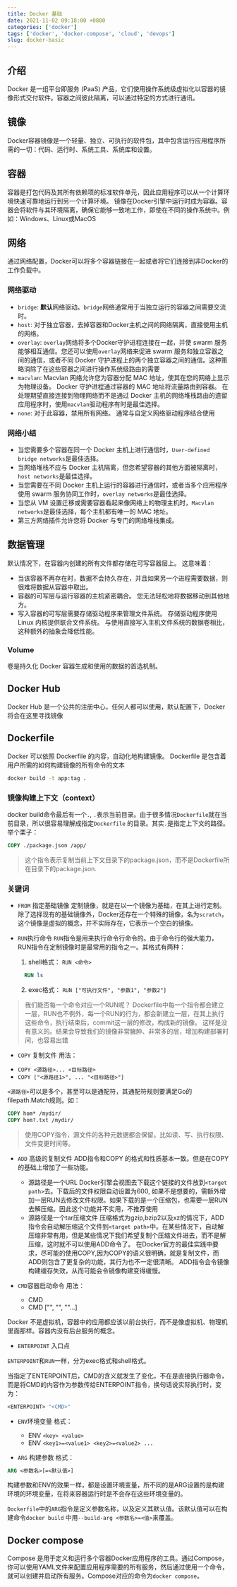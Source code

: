 ```yaml
---
title: Docker 基础
date: 2021-11-02 09:18:00 +0800
categories: ['docker']
tags: ['docker', 'docker-compose', 'cloud', 'devops']
slug: docker-basic
---
```


## 介绍
Docker 是一组平台即服务 (PaaS) 产品，它们使用操作系统级虚拟化以容器的镜像形式交付软件。容器之间彼此隔离，可以通过特定的方式进行通讯。

## 镜像
Docker容器镜像是一个轻量、独立、可执行的软件包，其中包含运行应用程序所需的一切：代码、运行时、系统工具、系统库和设置。

## 容器
容器是打包代码及其所有依赖项的标准软件单元，因此应用程序可以从一个计算环境快速可靠地运行到另一个计算环境。
镜像在Docker引擎中运行时成为容器。容器会将软件与其环境隔离，确保它能够一致地工作，即使在不同的操作系统中。例如：Windows、Linux或MacOS

## 网络
通过网络配置，Docker可以将多个容器链接在一起或者将它们连接到非Docker的工作负载中。

### 网络驱动

* `bridge`: **默认**网络驱动。`bridge`网络通常用于当独立运行的容器之间需要交流时。
* `host`: 对于独立容器，去掉容器和Docker主机之间的网络隔离，直接使用主机的网络。
* `overlay`: `overlay`网络将多个Docker守护进程连接在一起，并使 swarm 服务能够相互通信。您还可以使用`overlay`网络来促进 swarm 服务和独立容器之间的通信，或者不同 Docker 守护进程上的两个独立容器之间的通信。这种策略消除了在这些容器之间进行操作系统级路由的需要
* `macvlan`: Macvlan 网络允许您为容器分配 MAC 地址，使其在您的网络上显示为物理设备。 Docker 守护进程通过容器的 MAC 地址将流量路由到容器。 在处理期望直接连接到物理网络而不是通过 Docker 主机的网络堆栈路由的遗留应用程序时，使用`macvlan`驱动程序有时是最佳选择。
* `none`: 对于此容器，禁用所有网络。 通常与自定义网络驱动程序结合使用

### 网络小结
* 当您需要多个容器在同一个 Docker 主机上进行通信时，`User-defined bridge networks`是最佳选择。
* 当网络堆栈不应与 Docker 主机隔离，但您希望容器的其他方面被隔离时，`host networks`是最佳选择。
* 当您需要在不同 Docker 主机上运行的容器进行通信时，或者当多个应用程序使用 swarm 服务协同工作时，`overlay networks`是最佳选择。
* 当您从 VM 设置迁移或需要容器看起来像网络上的物理主机时，`Macvlan networks`是最佳选择，每个主机都有唯一的 MAC 地址。
* 第三方网络插件允许您将 Docker 与专门的网络堆栈集成。

## 数据管理
默认情况下，在容器内创建的所有文件都存储在可写容器层上。 这意味着：
* 当该容器不再存在时，数据不会持久存在，并且如果另一个进程需要数据，则很难将数据从容器中取出。
* 容器的可写层与运行容器的主机紧密耦合。 您无法轻松地将数据移动到其他地方。
* 写入容器的可写层需要存储驱动程序来管理文件系统。 存储驱动程序使用 Linux 内核提供联合文件系统。 与使用直接写入主机文件系统的数据卷相比，这种额外的抽象会降低性能。

### Volume
卷是持久化 Docker 容器生成和使用的数据的首选机制。

## Docker Hub
Docker Hub 是一个公共的注册中心，任何人都可以使用，默认配置下，Docker将会在这里寻找镜像

## Dockerfile
Docker 可以依照 Dockerfile 的内容，自动化地构建镜像。 Dockerfile 是包含着用户所需的如何构建镜像的所有命令的文本
```bash
docker build -t app:tag .
```
### 镜像构建上下文（context）

docker build命令最后有一个`.`, `.`表示当前目录。由于很多情况`Dockerfile`就在当前目录，所以很容易理解成指定`Dockerfile` 的目录。其实`.`是指定上下文的路径。举个栗子：
```Dockerfile
COPY ./package.json /app/
```
> 这个指令表示复制当前上下文目录下的package.json，而不是Dockerfile所在目录下的package.json.

### 关键词
 * `FROM` 指定基础镜像
定制镜像，就是在以一个镜像为基础，在其上进行定制。 除了选择现有的基础镜像外，Docker还存在一个特殊的镜像，名为`scratch`，这个镜像是虚拟的概念，并不实际存在，它表示一个空白的镜像。
 * `RUN`执行命令
`RUN`指令是用来执行命令行命令的。由于命令行的强大能力，RUN指令在定制镜像时是最常用的指令之一。其格式有两种：
    1. shell格式： `RUN <命令>`

    ```Dockerfile
      RUN ls
    ```

    2. exec格式： `RUN ["可执行文件", "参数1", "参数2"]`

> 我们能否每一个命令对应一个RUN呢？
Dockerfile中每一个指令都会建立一层，RUN也不例外，每一个RUN的行为，都会新建立一层，在其上执行这些命令，执行结束后，commit这一层的修改，构成新的镜像。 这样是没有意义的。结果会导致我们的镜像非常臃肿、非常多的层，增加构建部署时间，也容易出错

* `COPY` 复制文件
用法：
- `COPY <源路径>... <目标路径>`
- `COPY ["<源路径1>", ... "<目标路径>"]`

`<源路径>`可以是多个，甚至可以是通配符，其通配符规则要满足Go的filepath.Match规则。如：

```Dockerfile
COPY hom* /mydir/
COPY hom?.txt /mydir/
```

> 使用COPY指令，源文件的各种元数据都会保留。比如读、写、执行权限、文件变更时间等。

* `ADD` 高级的复制文件
ADD指令和COPY 的格式和性质基本一致。但是在COPY的基础上增加了一些功能。
    - 源路径是一个URL
Docker引擎会视图去下载这个链接的文件放到`<target path>`去。下载后的文件权限自动设置为600, 如果不是想要的，需额外增加一层RUN去修改文件权限。如果下载的是一个压缩包，也需要一层RUN去解压缩。因此这个功能并不实用，不推荐使用
    - 源路径是一个tar压缩文件
压缩格式为gzip,bzip2以及xz的情况下，ADD指令会自动解压缩这个文件到`<target path>`中。在某些情况下，自动解压缩非常有用，但是某些情况下我们希望复制个压缩文件进去，而不是解压缩，这时就不可以使用ADD命令了。
在Docker官方的最佳实践中要求，尽可能的使用COPY,因为COPY的语义很明确，就是复制文件，而ADD则包含了更复杂的功能，其行为也不一定很清晰。
ADD指令会令镜像构建缓存失效，从而可能会令镜像构建变得缓慢。

* `CMD`容器启动命令
用法：
    - CMD <command>
    - CMD ["<executable file>", "<arg1>", "<arg2>"...]

Docker 不是虚拟机，容器中的应用都应该以前台执行，而不是像虚拟机、物理机里面那样。容器内没有后台服务的概念。

* `ENTERPOINT` 入口点

`ENTERPOINT`和`RUN`一样，分为exec格式和shell格式。

当指定了ENTERPOINT后，CMD的含义就发生了变化，不在是直接执行器命令，而是将CMD的内容作为参数传给ENTERPOINT指令，换句话说实际执行时，变为：
```Dockerfile
<ENTERPOINT> "<CMD>"
```

* `ENV`环境变量
格式：
    - ENV `<key> <value>`
    - ENV `<key1>=<value1> <key2>=<value2> ... `

* `ARG` 构建参数
格式：
```Dockerfile
ARG <参数名>[=<默认值>]
```

构建参数和ENV的效果一样，都是设置环境变量，所不同的是ARG设置的是构建环境的环境变量，在将来容器运行时是不会存在这些环境变量的。

`Dockerfile`中的`ARG`指令是定义参数名称，以及定义其默认值。该默认值可以在构建命令`docker build` 中用`--build-arg <参数名>=<值>`来覆盖。


## Docker compose
Compose 是用于定义和运行多个容器Docker应用程序的工具。通过Compose，你可以使用YAML文件来配置应用程序需要的所有服务，然后通过使用一个命令，就可以创建并启动所有服务。Compose对应的命令为`docker compose`。

